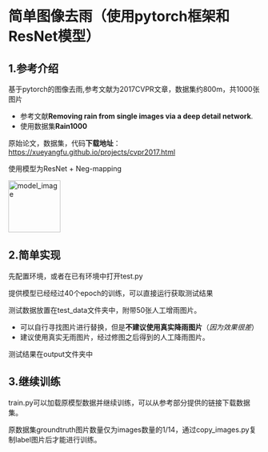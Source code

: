 # 简单图像去雨（使用pytorch框架和ResNet模型）
## 1.参考介绍
基于pytorch的图像去雨,参考文献为2017CVPR文章，数据集约800m，共1000张图片
- 参考文献**Removing rain from single images via a deep detail network**.       
- 使用数据集**Rain1000**

原始论文，数据集，代码**下载地址**：https://xueyangfu.github.io/projects/cvpr2017.html

使用模型为ResNet + Neg-mapping


<img width="104" alt="model_image" src="https://user-images.githubusercontent.com/105830075/169250649-2bf4ed35-324f-48f6-b212-fb0da1f34a3b.png">



## 2.简单实现
先配置环境，或者在已有环境中打开test.py

提供模型已经经过40个epoch的训练，可以直接运行获取测试结果

测试数据放置在test_data文件夹中，附带50张人工增雨图片。
- 可以自行寻找图片进行替换，但是**不建议使用真实降雨图片**（*因为效果很差*）
- 建议使用真实无雨图片，经过修图之后得到的人工降雨图片。

测试结果在output文件夹中

## 3.继续训练
train.py可以加载原模型数据并继续训练，可以从参考部分提供的链接下载数据集。

原数据集groundtruth图片数量仅为images数量的1/14，通过copy_images.py复制label图片后才能进行训练。

